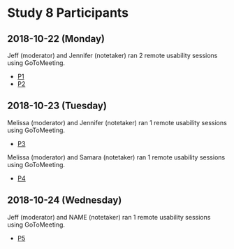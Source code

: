 # Study 8 Participants

## 2018-10-22 (Monday)

Jeff (moderator) and Jennifer (notetaker) ran 2 remote usability sessions using GoToMeeting.

- [P1](https://github.com/department-of-veterans-affairs/va.gov-team/tree/master/user-research/study-8/participant-notes/p1)
- [P2](https://github.com/department-of-veterans-affairs/va.gov-team/tree/master/user-research/study-8/participant-notes/p2)



## 2018-10-23 (Tuesday)

Melissa (moderator) and Jennifer (notetaker) ran 1 remote usability sessions using GoToMeeting.

- [P3](https://github.com/department-of-veterans-affairs/va.gov-team/tree/master/user-research/study-8/participant-notes/p3)

Melissa (moderator) and Samara (notetaker) ran 1 remote usability sessions using GoToMeeting.

- [P4](https://github.com/department-of-veterans-affairs/va.gov-team/tree/master/user-research/study-8/participant-notes/p4)



## 2018-10-24 (Wednesday)

Jeff (moderator) and NAME (notetaker) ran 1 remote usability sessions using GoToMeeting.

- [P5]()